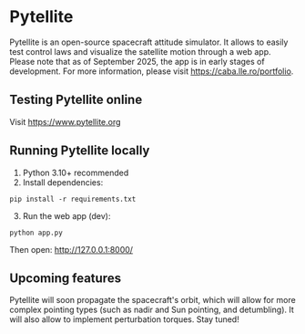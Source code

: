 # Pytellite

Pytellite is an open-source spacecraft attitude simulator. It allows to easily test control laws and visualize the satellite motion through a web app. Please note that as of September 2025, the app is in early stages of development. For more information, please visit https://caba.lle.ro/portfolio. 

## Testing Pytellite online
Visit https://www.pytellite.org

## Running Pytellite locally
1) Python 3.10+ recommended
2) Install dependencies:
```
pip install -r requirements.txt
```
3) Run the web app (dev):
```
python app.py
```
Then open: http://127.0.0.1:8000/ 

## Upcoming features
Pytellite will soon propagate the spacecraft's orbit, which will allow for more complex pointing types (such as nadir and Sun pointing, and detumbling). It will also allow to implement perturbation torques. Stay tuned!
